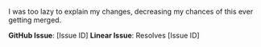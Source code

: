 <!-- Provide a brief description of the changes in this PR -->

I was too lazy to explain my changes, decreasing my chances of this ever getting merged.

<!-- Link the GitHub and Linear issue (if external, delete the Linear issue link) -->

**GitHub Issue**: [Issue ID]
**Linear Issue**: Resolves [Issue ID]